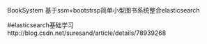 BookSystem
基于ssm+bootstrsp简单小型图书系统整合elasticsearch

#elasticsearch基础学习http://blog.csdn.net/suresand/article/details/78939268
